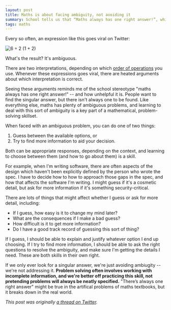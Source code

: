 ```yaml
---
layout: post
title: Maths is about facing ambiguity, not avoiding it
summary: School tells us that “Maths always has one right answer!”, which is a convenient but unhelpful lie.
tags: maths
---
```


Every so often, an expression like this goes viral on Twitter:

<img src="/images/2020/ambiguous.svg" alt="6 ÷ 2 (1 + 2)">

What's the result?
It's ambiguous.

There are two interpretations, depending on which [order of operations](https://en.wikipedia.org/wiki/Order_of_operations) you use.
Whenever these expressions goes viral, there are heated arguments about which interpretation is correct.

Seeing these arguments reminds me of the school stereotype "maths always has one right answer!" -- and how unhelpful it is.
People want to find the singular answer, but there isn't always one to be found.
Like everything else, maths has plenty of ambiguous problems, and learning to deal with this sort of ambiguity is a key part of a mathematical, problem-solving skillset.

When faced with an ambiguous problem, you can do one of two things:

1. Guess between the available options, or
2. Try to find more information to aid your decision.

Both can be appropriate responses, depending on the context, and learning to choose between them (and how to go about them) is a skill.

For example, when I'm writing software, there are often aspects of the design which haven't been explicitly defined by the person who wrote the spec.
I have to decide how to how to approach those gaps in the spec, and how that affects the software I'm writing.
I might guess if it's a cosmetic detail, but ask for more information if it's something security-critical.

There are lots of things that might affect whether I guess or ask for more detail, including:

*   If I guess, how easy is it to change my mind later?
*   What are the consequences if I make a bad guess?
*   How difficult is it to get more information?
*   Do I have a good track record of guessing this sort of thing?

If I guess, I should be able to explain and justify whatever option I end up choosing.
If I try to find more information, I should be able to ask the right questions to resolve the ambiguity, and make sure I'm getting the details I need.
These are both skills in their own right.

If we only ever look for a singular answer, we're just avoiding ambiugity -- we're not addressing it.
**Problem solving often involves working with incomplete information, and we're better off practicing this skill, not pretending problems will always be neatly specified.**
"There’s always one right answer" might be true in the artifical problems of maths textbooks, but it breaks down in the real world.

*This post was originally [a thread on Twitter](https://twitter.com/alexwlchan/status/1327735179285323776).*
